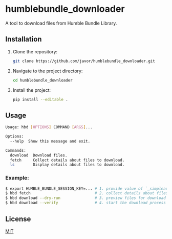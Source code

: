 # humblebundle_downloader

A tool to download files from Humble Bundle Library.

## Installation

1. Clone the repository:

    ```bash
    git clone https://github.com/javor/humblebundle_downloader.git
    ```

2. Navigate to the project directory:

    ```bash
    cd humblebundle_downloader
    ```

3. Install the project:

    ```bash
    pip install --editable .
    ```

## Usage

```bash
Usage: hbd [OPTIONS] COMMAND [ARGS]...

Options:
  --help  Show this message and exit.

Commands:
  download  Download files.
  fetch     Collect details about files to download.
  ls        Display details about files to download.
```

### Example:

```bash
$ export HUMBLE_BUNDLE_SESSION_KEY=... # 1. provide value of `_simpleauth_sess` from cookies
$ hbd fetch                            # 2. collect details about files (required before downloading)
$ hbd download --dry-run               # 3. preview files for download
$ hbd download --verify                # 4. start the download process and verify the digest
```

## License

[MIT](https://choosealicense.com/licenses/mit/)
